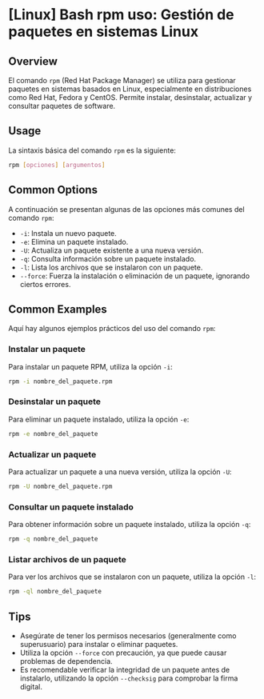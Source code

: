 # [Linux] Bash rpm uso: Gestión de paquetes en sistemas Linux

## Overview
El comando `rpm` (Red Hat Package Manager) se utiliza para gestionar paquetes en sistemas basados en Linux, especialmente en distribuciones como Red Hat, Fedora y CentOS. Permite instalar, desinstalar, actualizar y consultar paquetes de software.

## Usage
La sintaxis básica del comando `rpm` es la siguiente:

```bash
rpm [opciones] [argumentos]
```

## Common Options
A continuación se presentan algunas de las opciones más comunes del comando `rpm`:

- `-i`: Instala un nuevo paquete.
- `-e`: Elimina un paquete instalado.
- `-U`: Actualiza un paquete existente a una nueva versión.
- `-q`: Consulta información sobre un paquete instalado.
- `-l`: Lista los archivos que se instalaron con un paquete.
- `--force`: Fuerza la instalación o eliminación de un paquete, ignorando ciertos errores.

## Common Examples
Aquí hay algunos ejemplos prácticos del uso del comando `rpm`:

### Instalar un paquete
Para instalar un paquete RPM, utiliza la opción `-i`:

```bash
rpm -i nombre_del_paquete.rpm
```

### Desinstalar un paquete
Para eliminar un paquete instalado, utiliza la opción `-e`:

```bash
rpm -e nombre_del_paquete
```

### Actualizar un paquete
Para actualizar un paquete a una nueva versión, utiliza la opción `-U`:

```bash
rpm -U nombre_del_paquete.rpm
```

### Consultar un paquete instalado
Para obtener información sobre un paquete instalado, utiliza la opción `-q`:

```bash
rpm -q nombre_del_paquete
```

### Listar archivos de un paquete
Para ver los archivos que se instalaron con un paquete, utiliza la opción `-l`:

```bash
rpm -ql nombre_del_paquete
```

## Tips
- Asegúrate de tener los permisos necesarios (generalmente como superusuario) para instalar o eliminar paquetes.
- Utiliza la opción `--force` con precaución, ya que puede causar problemas de dependencia.
- Es recomendable verificar la integridad de un paquete antes de instalarlo, utilizando la opción `--checksig` para comprobar la firma digital.